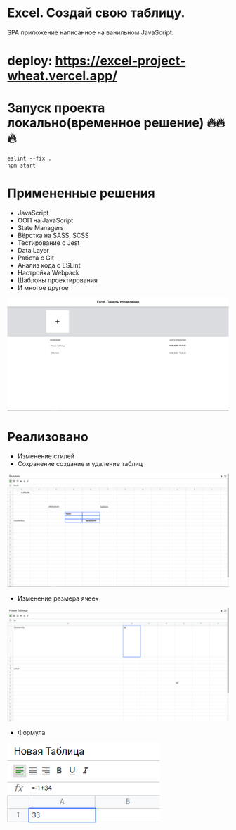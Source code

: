 # Excel. Создай свою таблицу.

SPA приложение написанное на ванильном JavaScript.

# deploy: https://excel-project-wheat.vercel.app/

# Запуск проекта локально(временное решение) 🔥🔥🔥

```
eslint --fix .
npm start
```

# Примененные решения

- JavaScript
- ООП на JavaScript
- State Managers
- Вёрстка на SASS, SCSS
- Тестирование с Jest
- Data Layer
- Работа с Git
- Анализ кода с ESLint
- Настройка Webpack
- Шаблоны проектирования
- И многое другое

![Screenshot](./screenshots/screen-1.png)

# Реализовано

-   Изменение стилей
-   Сохранение создание и удаление таблиц

![Screenshot](./screenshots/screen-2.png)

-   Изменение размера ячеек

![Screenshot](./screenshots/screen-4.png)

-   Формула

![Screenshot](./screenshots/screen-3.png)